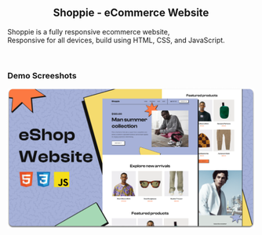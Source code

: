 
  <h2 align="center">Shoppie - eCommerce Website</h2>

  Shoppie is a fully responsive ecommerce website, <br />Responsive for all devices, build using HTML, CSS, and JavaScript.


</div>

<br />

### Demo Screeshots

![Shoppie Desktop Demo](./readme-images/desktop.png "Desktop Demo")

